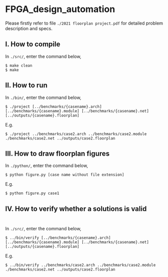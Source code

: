 # FPGA_design_automation

Please firstly refer to file ```./2021 floorplan project.pdf``` for detailed problem description and specs.<br/>
## I. How to compile <br/>
In ```./src/```, enter the command below,
```
$ make clean
$ make 
```
## II. How to run <br/>
In ```./bin/```, enter the command below,
```
$ ./project [../benchmarks/{casename}.arch] [../benchmarks/{casename}.module] [../benchmarks/{casename}.net] [../outputs/{casename}.floorplan]
```
E.g. <br/>
```
$ ./project ../benchmarks/case2.arch ../benchmarks/case2.module ./benchmarks/case2.net ../outputs/case2.floorplan 
```
## III. How to draw floorplan figures <br/>
In ```./python/```, enter the command below,
```
$ python figure.py [case name without file extension]
```
E.g. <br/>
```
$ python figure.py case1
```
## IV. How to verify whether a solutions is valid <br/><br/>
In ```./src/```, enter the command below,
```
$ ../bin/verify [../benchmarks/{casename}.arch] [../benchmarks/{casename}.module] [../benchmarks/{casename}.net] [../outputs/{casename}.floorplan]
```
E.g. <br/>
```
$ ../bin/verify ../benchmarks/case2.arch ../benchmarks/case2.module ./benchmarks/case2.net ../outputs/case2.floorplan 
```